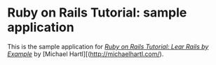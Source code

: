 # Ruby on Rails Tutorial:  sample application

This is the sample application for
[*Ruby on Rails Tutorial: Lear Rails by Example*](http://railstutorial.org/)
by [Michael Hartl][(http://michaelhartl.com/).
